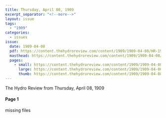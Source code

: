 ```yaml
---
title: Thursday, April 08, 1909
excerpt_separator: "<!--more-->"
layout: issue
tags:
  - "1909"
categories:
  - issues
issue:
  date: 1909-04-08
  pdf: https://content.thehydroreview.com/content/1909/1909-04-08/HR-1909-04-08.pdf
  masthead: https://content.thehydroreview.com/content/1909/1909-04-08/masthead/HR-1909-04-08.jpg
  pages:
    - small: https://content.thehydroreview.com/content/1909/1909-04-08/small/HR-1909-04-08-01.jpg
      large: https://content.thehydroreview.com/content/1909/1909-04-08/large/HR-1909-04-08-01.jpg
      thumb: https://content.thehydroreview.com/content/1909/1909-04-08/thumbnails/HR-1909-04-08-01.jpg
---
```


The Hydro Review from Thursday, April 08, 1909

<!--more-->

<h4>Page 1</h4>
<p>missing files</p>
